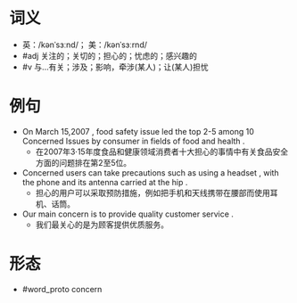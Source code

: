 # 词义
- 英：/kənˈsɜːnd/； 美：/kənˈsɜːrnd/
- #adj 关注的；关切的；担心的；忧虑的；感兴趣的
- #v 与…有关；涉及；影响，牵涉(某人)；让(某人)担忧
# 例句
- On March 15,2007 , food safety issue led the top 2-5 among 10 Concerned Issues by consumer in fields of food and health .
	- 在2007年3·15年度食品和健康领域消费者十大担心的事情中有关食品安全方面的问题排在第2至5位。
- Concerned users can take precautions such as using a headset , with the phone and its antenna carried at the hip .
	- 担心的用户可以采取预防措施，例如把手机和天线携带在腰部而使用耳机、话筒。
- Our main concern is to provide quality customer service .
	- 我们最关心的是为顾客提供优质服务。
# 形态
- #word_proto concern
